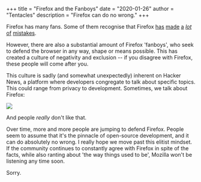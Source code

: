 +++
title = "Firefox and the Fanboys"
date = "2020-01-26"
author = "Tentacles"
description = "Firefox can do no wrong."
+++


Firefox has many fans. Some of them recognise that Firefox [has](https://www.reddit.com/r/firefox/comments/jybx2w/uh_why_is_firefox_showing_me_sponsored_links_in/) [made](https://www.reddit.com/r/firefox/comments/6n52gd/addonsmozillaorg_and_aboutaddons_disable_google/dk7bqxw) [a](https://techcrunch.com/2017/11/14/mozilla-terminates-its-deal-with-yahoo-and-makes-google-the-default-in-firefox-again/) [*lot*](https://www.reddit.com/r/firefox/comments/bkgfk0/an_open_letter_of_frustration/) [of](https://www.reddit.com/r/firefox/comments/3i5dqq/an_open_letter_from_a_concerned_user/) [mistakes](https://www.reddit.com/r/firefox/comments/5qjzie/i_cannot_continue_working_on_my_addons_anymore_im/).

However, there are also a substantial amount of Firefox 'fanboys', who seek to defend the browser in any way, shape or means possible. This has created a culture of negativity and exclusion -- if you disagree with Firefox, these people will come after you.

This culture is sadly (and somewhat unexpectedly) inherent on Hacker News, a platform where developers congregate to talk about specific topics. This could range from privacy to development. Sometimes, we talk about Firefox:

![](https://i.imgur.com/MVxrCdA.png)

And people *really* don't like that.

Over time, more and more people are jumping to defend Firefox. People seem to assume that it's the pinnacle of open-source development, and it can do absolutely no wrong. I really hope we move past this elitist mindset. If the community continues to constantly agree with Firefox in spite of the facts, while also ranting about 'the way things used to be', Mozilla won't be listening any time soon.

Sorry.
<!--stackedit_data:
eyJoaXN0b3J5IjpbLTg3NDE3OTA5NiwxNDQ2MTAyNTVdfQ==
-->